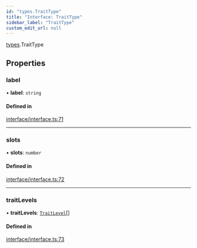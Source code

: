 ```yaml
---
id: "types.TraitType"
title: "Interface: TraitType"
sidebar_label: "TraitType"
custom_edit_url: null
---
```


[types](../namespaces/types.md).TraitType

## Properties

### label

• **label**: `string`

#### Defined in

[interface/interface.ts:71](https://github.com/CityOfZion/isengard/blob/5015463/sdk/src/interface/interface.ts#L71)

___

### slots

• **slots**: `number`

#### Defined in

[interface/interface.ts:72](https://github.com/CityOfZion/isengard/blob/5015463/sdk/src/interface/interface.ts#L72)

___

### traitLevels

• **traitLevels**: [`TraitLevel`](types.TraitLevel.md)[]

#### Defined in

[interface/interface.ts:73](https://github.com/CityOfZion/isengard/blob/5015463/sdk/src/interface/interface.ts#L73)
